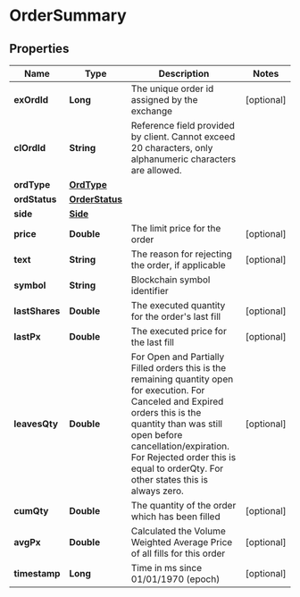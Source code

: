 

# OrderSummary

## Properties

Name | Type | Description | Notes
------------ | ------------- | ------------- | -------------
**exOrdId** | **Long** | The unique order id assigned by the exchange |  [optional]
**clOrdId** | **String** | Reference field provided by client. Cannot exceed 20 characters, only alphanumeric characters are allowed. | 
**ordType** | [**OrdType**](OrdType.md) |  | 
**ordStatus** | [**OrderStatus**](OrderStatus.md) |  | 
**side** | [**Side**](Side.md) |  | 
**price** | **Double** | The limit price for the order |  [optional]
**text** | **String** | The reason for rejecting the order, if applicable |  [optional]
**symbol** | **String** | Blockchain symbol identifier | 
**lastShares** | **Double** | The executed quantity for the order&#39;s last fill |  [optional]
**lastPx** | **Double** | The executed price for the last fill |  [optional]
**leavesQty** | **Double** | For Open and Partially Filled orders this is the remaining quantity open for execution. For Canceled and Expired orders this is the quantity than was still open before cancellation/expiration. For Rejected order this is equal to orderQty. For other states this is always zero. |  [optional]
**cumQty** | **Double** | The quantity of the order which has been filled |  [optional]
**avgPx** | **Double** | Calculated the Volume Weighted Average Price of all fills for this order |  [optional]
**timestamp** | **Long** | Time in ms since 01/01/1970 (epoch) |  [optional]




